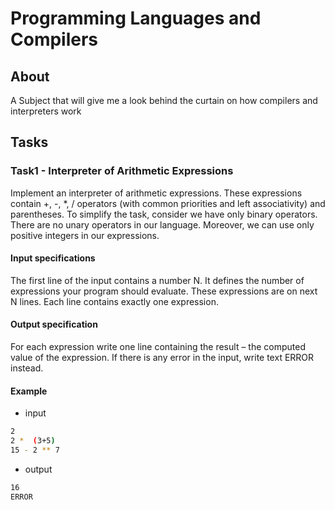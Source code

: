 # Programming Languages and Compilers
## About
A Subject that will give me a look behind the curtain on how compilers and interpreters work

## Tasks

### Task1 - Interpreter of Arithmetic Expressions
Implement an interpreter of arithmetic expressions. These expressions contain +, -, *, / operators (with common priorities and left associativity) and parentheses.
To simplify the task, consider we have only binary operators. There are no unary operators in our language. Moreover, we can use only positive integers in our expressions. 

#### Input specifications
The first line of the input contains a number N. It defines the number of expressions your program should evaluate. These expressions are on next N lines. Each line contains exactly one expression. 

#### Output specification
For each expression write one line containing the result – the computed value of the expression. If there is any error in the input, write text ERROR instead. 

#### Example
- input
``` bash
2
2 *  (3+5)
15 - 2 ** 7
```
- output
``` bash
16
ERROR
```